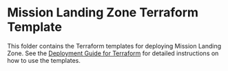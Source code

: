 # Mission Landing Zone Terraform Template

This folder contains the Terraform templates for deploying Mission Landing Zone. See the [Deployment Guide for Terraform](../../docs/deployment-guide-terraform.md) for detailed instructions on how to use the templates.
